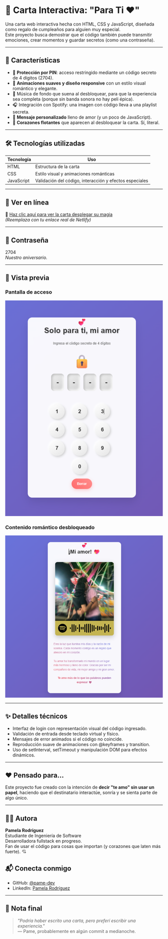 # 💌 Carta Interactiva: "Para Ti ❤️"

Una carta web interactiva hecha con HTML, CSS y JavaScript, diseñada como regalo de cumpleaños para alguien muy especial.  
Este proyecto busca demostrar que el código también puede transmitir emociones, crear momentos y guardar secretos (como una contraseña).

---

## 🌟 Características

- 🔐 **Protección por PIN**: acceso restringido mediante un código secreto de 4 dígitos (2704).
- 💫 **Animaciones suaves y diseño responsive** con un estilo visual romántico y elegante.
- 🎵 Música de fondo que suena al desbloquear, para que la experiencia sea completa (porque sin banda sonora no hay peli épica).
- 🎧 Integración con Spotify: una imagen con código lleva a una playlist secreta.
- 🩷 **Mensaje personalizado** lleno de amor (y un poco de JavaScript).
- 🎈 **Corazones flotantes** que aparecen al desbloquear la carta. Sí, literal.

---

## 🛠 Tecnologías utilizadas

| Tecnología | Uso |
|------------|-----|
| HTML       | Estructura de la carta |
| CSS        | Estilo visual y animaciones románticas |
| JavaScript | Validación del código, interacción y efectos especiales |

---

## 🚀 Ver en línea

🔗 [Haz clic aquí para ver la carta desplegar su magia](https://cumpleminino.netlify.app/)  
_(Reemplaza con tu enlace real de Netlify)_

---

## 🔐 Contraseña

2704  
_Nuestro aniversario._

---

## 📸 Vista previa

### Pantalla de acceso

![Vista previa 1](./assets/capuno.png)

### Contenido romántico desbloqueado

![Vista previa 2](./assets/capdos.png)

---

## ✨ Detalles técnicos

- Interfaz de login con representación visual del código ingresado.
- Validación de entrada desde teclado virtual y físico.
- Mensajes de error animados si el código no coincide.
- Reproducción suave de animaciones con @keyframes y transition.
- Uso de setInterval, setTimeout y manipulación DOM para efectos dinámicos.

---

## ❤️ Pensado para...

Este proyecto fue creado con la intención de **decir "te amo" sin usar un papel**, haciendo que el destinatario interactúe, sonría y se sienta parte de algo único.

---

## 👩‍💻 Autora

**Pamela Rodríguez**  
Estudiante de Ingeniería de Software  
Desarrolladora fullstack en progreso.  
Fan de usar el código para cosas que importan (y corazones que laten más fuerte). 💘

## 📬 Conecta conmigo

- GitHub: [@pame-dev](https://github.com/pame-dev)
- LinkedIn: [Pamela Rodríguez](https://www.linkedin.com/in/daira-pamela-rodriguez-gomez-167452324/)

---

## 📝 Nota final

> _"Podría haber escrito una carta, pero preferí escribir una experiencia."_  
> — Pame, probablemente en algún commit a medianoche.
